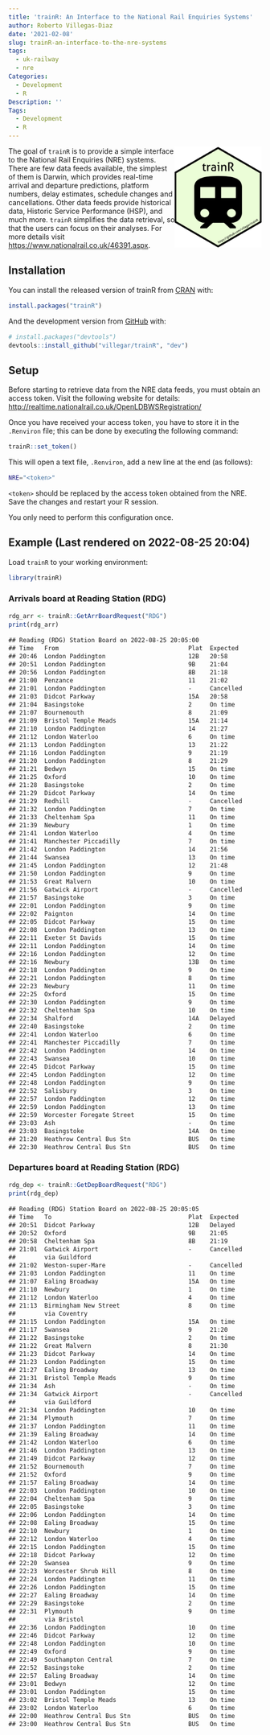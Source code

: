 ```yaml
---
title: 'trainR: An Interface to the National Rail Enquiries Systems'
author: Roberto Villegas-Diaz
date: '2021-02-08'
slug: trainR-an-interface-to-the-nre-systems
tags:
  - uk-railway
  - nre
Categories:
  - Development
  - R
Description: ''
Tags:
  - Development
  - R
---
```


<img src="https://raw.githubusercontent.com/villegar/trainR/main/inst/images/logo.png" alt="logo" align="right" height=200px/>

The goal of `trainR` is to provide a simple interface to the 
National Rail Enquiries (NRE) systems. There are few data feeds 
available, the simplest of them is Darwin, which provides real-time 
arrival and departure predictions, platform numbers, delay estimates, 
schedule changes and cancellations. Other data feeds provide historical 
data, Historic Service Performance (HSP), and much more. `trainR` 
simplifies the data retrieval, so that the users can focus on their 
analyses. For more details visit 
https://www.nationalrail.co.uk/46391.aspx.

## Installation

You can install the released version of trainR from [CRAN](https://CRAN.R-project.org) with:

``` r
install.packages("trainR")
```

And the development version from [GitHub](https://github.com/) with:

``` r
# install.packages("devtools")
devtools::install_github("villegar/trainR", "dev")
```

## Setup
Before starting to retrieve data from the NRE data feeds, you must obtain an access token. 
Visit the following website for details: http://realtime.nationalrail.co.uk/OpenLDBWSRegistration/

Once you have received your access token, you have to store it in the `.Renviron` file; this can be 
done by executing the following command:


```r
trainR::set_token()
```

This will open a text file, `.Renviron`, add a new line at the end (as follows):

```bash
NRE="<token>"
```

`<token>` should be replaced by the access token obtained from the NRE. Save the changes and restart 
your R session.

You only need to perform this configuration once.

## Example (Last rendered on 2022-08-25 20:04)

Load `trainR` to your working environment:

```r
library(trainR)
```

### Arrivals board at Reading Station (RDG)


```r
rdg_arr <- trainR::GetArrBoardRequest("RDG")
print(rdg_arr)
```

```
## Reading (RDG) Station Board on 2022-08-25 20:05:00
## Time   From                                    Plat  Expected
## 20:46  London Paddington                       12B   20:58
## 20:51  London Paddington                       9B    21:04
## 20:56  London Paddington                       8B    21:18
## 21:00  Penzance                                11    21:02
## 21:01  London Paddington                       -     Cancelled
## 21:03  Didcot Parkway                          15A   20:58
## 21:04  Basingstoke                             2     On time
## 21:07  Bournemouth                             8     21:09
## 21:09  Bristol Temple Meads                    15A   21:14
## 21:10  London Paddington                       14    21:27
## 21:12  London Waterloo                         6     On time
## 21:13  London Paddington                       13    21:22
## 21:16  London Paddington                       9     21:19
## 21:20  London Paddington                       8     21:29
## 21:21  Bedwyn                                  15    On time
## 21:25  Oxford                                  10    On time
## 21:28  Basingstoke                             2     On time
## 21:29  Didcot Parkway                          14    On time
## 21:29  Redhill                                 -     Cancelled
## 21:32  London Paddington                       7     On time
## 21:33  Cheltenham Spa                          11    On time
## 21:39  Newbury                                 1     On time
## 21:41  London Waterloo                         4     On time
## 21:41  Manchester Piccadilly                   7     On time
## 21:42  London Paddington                       14    21:56
## 21:44  Swansea                                 13    On time
## 21:45  London Paddington                       12    21:48
## 21:50  London Paddington                       9     On time
## 21:53  Great Malvern                           10    On time
## 21:56  Gatwick Airport                         -     Cancelled
## 21:57  Basingstoke                             3     On time
## 22:01  London Paddington                       9     On time
## 22:02  Paignton                                14    On time
## 22:05  Didcot Parkway                          15    On time
## 22:08  London Paddington                       13    On time
## 22:11  Exeter St Davids                        15    On time
## 22:11  London Paddington                       14    On time
## 22:16  London Paddington                       12    On time
## 22:16  Newbury                                 13B   On time
## 22:18  London Paddington                       9     On time
## 22:21  London Paddington                       8     On time
## 22:23  Newbury                                 11    On time
## 22:25  Oxford                                  15    On time
## 22:30  London Paddington                       9     On time
## 22:32  Cheltenham Spa                          10    On time
## 22:34  Shalford                                14A   Delayed
## 22:40  Basingstoke                             2     On time
## 22:41  London Waterloo                         6     On time
## 22:41  Manchester Piccadilly                   7     On time
## 22:42  London Paddington                       14    On time
## 22:43  Swansea                                 10    On time
## 22:45  Didcot Parkway                          15    On time
## 22:45  London Paddington                       12    On time
## 22:48  London Paddington                       9     On time
## 22:52  Salisbury                               3     On time
## 22:57  London Paddington                       12    On time
## 22:59  London Paddington                       13    On time
## 22:59  Worcester Foregate Street               15    On time
## 23:03  Ash                                     -     On time
## 23:03  Basingstoke                             14A   On time
## 21:20  Heathrow Central Bus Stn                BUS   On time
## 22:30  Heathrow Central Bus Stn                BUS   On time
```

### Departures board at Reading Station (RDG)


```r
rdg_dep <- trainR::GetDepBoardRequest("RDG")
print(rdg_dep)
```

```
## Reading (RDG) Station Board on 2022-08-25 20:05:05
## Time   To                                      Plat  Expected
## 20:51  Didcot Parkway                          12B   Delayed
## 20:52  Oxford                                  9B    21:05
## 20:58  Cheltenham Spa                          8B    21:19
## 21:01  Gatwick Airport                         -     Cancelled
##        via Guildford                           
## 21:02  Weston-super-Mare                       -     Cancelled
## 21:03  London Paddington                       11    On time
## 21:07  Ealing Broadway                         15A   On time
## 21:10  Newbury                                 1     On time
## 21:12  London Waterloo                         4     On time
## 21:13  Birmingham New Street                   8     On time
##        via Coventry                            
## 21:15  London Paddington                       15A   On time
## 21:17  Swansea                                 9     21:20
## 21:22  Basingstoke                             2     On time
## 21:22  Great Malvern                           8     21:30
## 21:23  Didcot Parkway                          14    On time
## 21:23  London Paddington                       15    On time
## 21:27  Ealing Broadway                         13    On time
## 21:31  Bristol Temple Meads                    9     On time
## 21:34  Ash                                     -     On time
## 21:34  Gatwick Airport                         -     Cancelled
##        via Guildford                           
## 21:34  London Paddington                       10    On time
## 21:34  Plymouth                                7     On time
## 21:37  London Paddington                       11    On time
## 21:39  Ealing Broadway                         14    On time
## 21:42  London Waterloo                         6     On time
## 21:46  London Paddington                       13    On time
## 21:49  Didcot Parkway                          12    On time
## 21:52  Bournemouth                             7     On time
## 21:52  Oxford                                  9     On time
## 21:57  Ealing Broadway                         14    On time
## 22:03  London Paddington                       10    On time
## 22:04  Cheltenham Spa                          9     On time
## 22:05  Basingstoke                             3     On time
## 22:06  London Paddington                       14    On time
## 22:08  Ealing Broadway                         15    On time
## 22:10  Newbury                                 1     On time
## 22:12  London Waterloo                         4     On time
## 22:15  London Paddington                       15    On time
## 22:18  Didcot Parkway                          12    On time
## 22:20  Swansea                                 9     On time
## 22:23  Worcester Shrub Hill                    8     On time
## 22:24  London Paddington                       11    On time
## 22:26  London Paddington                       15    On time
## 22:27  Ealing Broadway                         14    On time
## 22:29  Basingstoke                             2     On time
## 22:31  Plymouth                                9     On time
##        via Bristol                             
## 22:36  London Paddington                       10    On time
## 22:46  Didcot Parkway                          12    On time
## 22:48  London Paddington                       10    On time
## 22:49  Oxford                                  9     On time
## 22:49  Southampton Central                     7     On time
## 22:52  Basingstoke                             2     On time
## 22:57  Ealing Broadway                         14    On time
## 23:01  Bedwyn                                  12    On time
## 23:01  London Paddington                       15    On time
## 23:02  Bristol Temple Meads                    13    On time
## 23:02  London Waterloo                         6     On time
## 22:00  Heathrow Central Bus Stn                BUS   On time
## 23:00  Heathrow Central Bus Stn                BUS   On time
```
